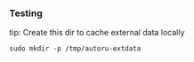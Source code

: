 
### Testing

tip: Create this dir to cache external data locally
```
sudo mkdir -p /tmp/autoru-extdata
```
